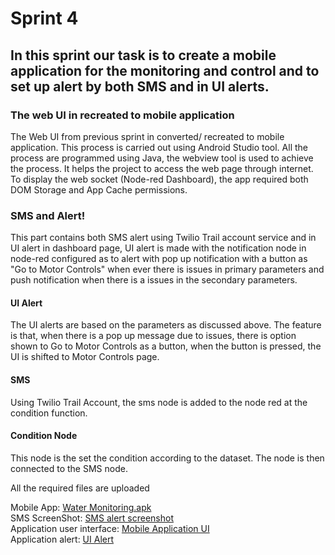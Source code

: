 # Sprint 4
## In this sprint our task is to create a mobile application for the monitoring and control and to set up alert by both SMS and in UI alerts.

### The web UI in recreated to mobile application
The Web UI from previous sprint in converted/ recreated to mobile application. This process is carried out using Android Studio tool.
All the process are programmed using Java, the webview tool is used to achieve the process. It helps the project to access the web page through internet. 
To display the web socket (Node-red Dashboard), the app required both DOM Storage and App Cache permissions.

### SMS and Alert!
This part contains both SMS alert using Twilio Trail account service and in UI alert in dashboard page, UI alert is made with the notification node in node-red configured as to alert with pop up notification with a button as "Go to Motor Controls" when ever there is issues in primary parameters and push notification  when there is a issues in the secondary parameters.

#### UI Alert
The UI alerts are based on the parameters as discussed above. The feature is that, when there is a pop up message due to issues, there is option shown to Go to Motor Controls as a button, when the button is pressed, the UI is shifted to Motor Controls page.

#### SMS
Using Twilio Trail Account, the sms node is added to the node red at the condition function.

#### Condition Node
This node is the set the condition according to the dataset. The node is then connected to the SMS node.

All the required files are uploaded

Mobile App: [Water Monitoring.apk](https://github.com/IBM-EPBL/IBM-Project-42536-1660667178/blob/main/Project%20Development%20Phase/Sprint%204/Water%20Monitoring.apk) <br />
SMS ScreenShot: [SMS alert screenshot](https://github.com/IBM-EPBL/IBM-Project-42536-1660667178/blob/main/Project%20Development%20Phase/Sprint%204/SMS%20alert%20screenshot.jpg) <br />
Application user interface: [Mobile Application UI](https://github.com/IBM-EPBL/IBM-Project-42536-1660667178/blob/main/Project%20Development%20Phase/Sprint%204/Mobile%20Application%20UI.jpg) <br />
Application alert: [UI Alert](https://github.com/IBM-EPBL/IBM-Project-42536-1660667178/blob/main/Project%20Development%20Phase/Sprint%204/UI%20Alert.png) <br />
